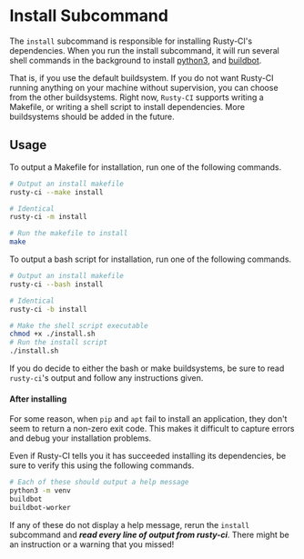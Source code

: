 # Install Subcommand

The `install` subcommand is responsible for installing Rusty-CI's dependencies. When you run the install subcommand, it will run several shell commands in the background to install [python3](https://www.python.org/), and [buildbot](https://buildbot.net/).

That is, if you use the default buildsystem. If you do not want Rusty-CI running anything on your machine without supervision, you can choose from the other buildsystems. Right now, `Rusty-CI` supports writing a Makefile, or writing a shell script to install dependencies. More buildsystems should be added in the future.

## Usage

To output a Makefile for installation, run one of the following commands.

```bash
# Output an install makefile
rusty-ci --make install

# Identical
rusty-ci -m install

# Run the makefile to install
make
```

To output a bash script for installation, run one of the following commands.

```bash
# Output an install makefile
rusty-ci --bash install

# Identical
rusty-ci -b install

# Make the shell script executable
chmod +x ./install.sh
# Run the install script
./install.sh
```

If you do decide to either the bash or make buildsystems, be sure to read `rusty-ci`'s output and follow any instructions given.

#### After installing

For some reason, when `pip` and `apt` fail to install an application, they don't seem to return a non-zero exit code. This makes it difficult to capture errors and debug your installation problems. 

Even if Rusty-CI tells you it has succeeded installing its dependencies, be sure to verify this using the following commands.

```bash
# Each of these should output a help message
python3 -m venv
buildbot
buildbot-worker
```

If any of these do not display a help message, rerun the `install` subcommand and _**read every line of output from rusty-ci**_. There might be an instruction or a warning that you missed!
